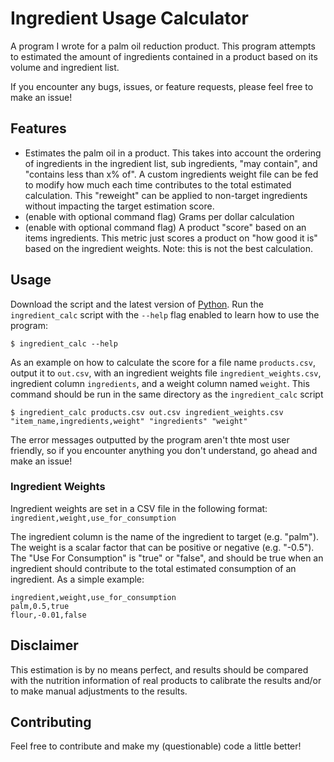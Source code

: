 # Ingredient Usage Calculator 
A program I wrote for a palm oil reduction product. This program attempts to estimated the amount of ingredients contained in a product based on its volume and ingredient list.

If you encounter any bugs, issues, or feature requests, please feel free to make an issue!

## Features
- Estimates the palm oil in a product. This takes into account the ordering of ingredients in the ingredient list, sub ingredients, "may contain", and "contains less than x% of". A custom ingredients weight file can be fed to modify how much each time contributes to the total estimated calculation. This "reweight" can be applied to non-target ingredients without impacting the target estimation score.
- (enable with optional command flag) Grams per dollar calculation
- (enable with optional command flag) A product "score" based on an items ingredients. This metric just scores a product on "how good it is" based on the ingredient weights. Note: this is not the best calculation.

## Usage
Download the script and the latest version of [Python](https://www.python.org/). Run the `ingredient_calc` script with the `--help` flag enabled to learn how to use the program:
```
$ ingredient_calc --help
```

As an example on how to calculate the score for a file name `products.csv`, output it to `out.csv`, with an ingredient weights file `ingredient_weights.csv`, ingredient column `ingredients`, and a weight column named `weight`. This command should be run in the same directory as the `ingredient_calc` script
```
$ ingredient_calc products.csv out.csv ingredient_weights.csv "item_name,ingredients,weight" "ingredients" "weight"
```
The error messages outputted by the program aren't thte most user friendly, so if you encounter anything you don't understand, go ahead and make an issue!

### Ingredient Weights
Ingredient weights are set in a CSV file in the following format:
`ingredient,weight,use_for_consumption`

The ingredient column is the name of the ingredient to target (e.g. "palm"). The weight is a scalar factor that can be positive or negative (e.g. "-0.5"). The "Use For Consumption" is "true" or "false", and should be true when an ingredient should contribute to the total estimated consumption of an ingredient. As a simple example:
```
ingredient,weight,use_for_consumption
palm,0.5,true
flour,-0.01,false
```

## Disclaimer
This estimation is by no means perfect, and results should be compared with the nutrition information of real products to calibrate the results and/or to make manual adjustments to the results.

## Contributing
Feel free to contribute and make my (questionable) code a little better!
